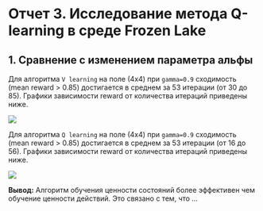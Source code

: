 # Отчет 3. Исследование метода Q-learning в среде Frozen Lake 

## 1. Сравнение c изменением параметра альфы

Для алгоритма `V learning` на поле (4х4) при `gamma=0.9` сходимость (mean reward > 0.85) достигается в среднем за 53 итерации (от 30 до 85). 
Графики зависимости reward от количества итераций приведены ниже. 

<img src="image/V.PNG"/>

Для алгоритма `Q learning` на поле (4х4) при `gamma=0.9` сходимость (mean reward > 0.85) достигается в среднем за 53 итерации (от 16 до 56). 
Графики зависимости reward от количества итераций приведены ниже. 

<img src="image/Q.PNG"/>

**Вывод:** Алгоритм обучения ценности состояний более эффективен чем обучение ценности действий. Это связано с тем, что ... 

